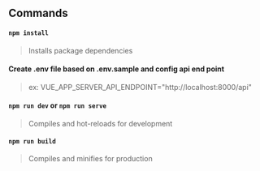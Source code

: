 ## Commands
#### `npm install`
> Installs package dependencies

#### Create .env file based on .env.sample and config api end point
> ex: VUE_APP_SERVER_API_ENDPOINT="http://localhost:8000/api"

#### `npm run dev` or `npm run serve` 
> Compiles and hot-reloads for development

#### `npm run build`
> Compiles and minifies for production

